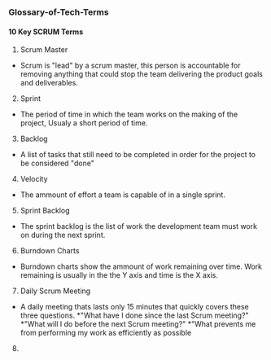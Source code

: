 ### Glossary-of-Tech-Terms

#### 10 Key SCRUM Terms
1. Scrum Master
  * Scrum is "lead" by a scrum master, this person is accountable for removing anything that could stop the team delivering the     product goals and deliverables.

2. Sprint
  * The period of time in which the team works on the making of the project, Usualy a short period of time.

3. Backlog
  * A list of tasks that still need to be completed in order for the project to be considered "done"

4. Velocity
  * The ammount of effort a team is capable of in a single sprint.
  
5. Sprint Backlog
  * The sprint backlog is the list of work the development team must work on during the next sprint.
  
6. Burndown Charts
  * Burndown charts show the ammount of work remaining over time. Work remaining is usually in the the Y axis and time is the X axis.
  
7. Daily Scrum Meeting
  * A daily meeting thats lasts only 15 minutes that quickly covers these three questions.
    *"What have I done since the last Scrum meeting?"
    *"What will I do before the next Scrum meeting?"
    *"What prevents me from performing my work as efficiently as possible
    
8.
